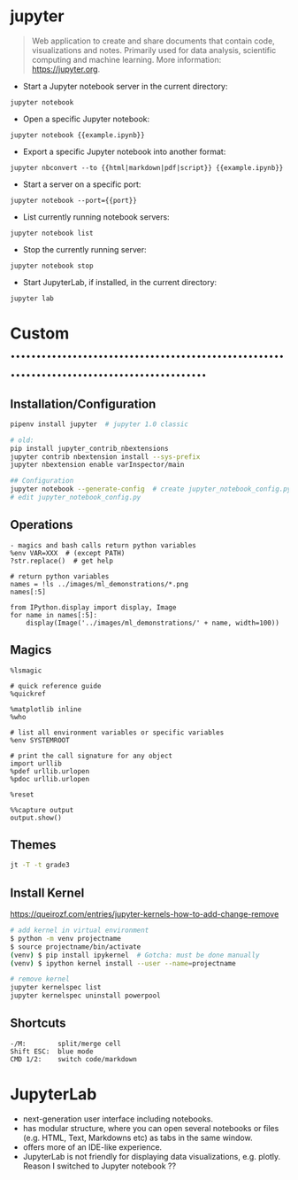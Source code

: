 # jupyter

> Web application to create and share documents that contain code, visualizations and notes.
> Primarily used for data analysis, scientific computing and machine learning.
> More information: <https://jupyter.org>.

- Start a Jupyter notebook server in the current directory:

`jupyter notebook`

- Open a specific Jupyter notebook:

`jupyter notebook {{example.ipynb}}`

- Export a specific Jupyter notebook into another format:

`jupyter nbconvert --to {{html|markdown|pdf|script}} {{example.ipynb}}`

- Start a server on a specific port:

`jupyter notebook --port={{port}}`

- List currently running notebook servers:

`jupyter notebook list`

- Stop the currently running server:

`jupyter notebook stop`

- Start JupyterLab, if installed, in the current directory:

`jupyter lab`

# Custom ...........................................................................................
## Installation/Configuration
```bash
pipenv install jupyter  # jupyter 1.0 classic

# old:
pip install jupyter_contrib_nbextensions
jupyter contrib nbextension install --sys-prefix
jupyter nbextension enable varInspector/main

## Configuration
jupyter notebook --generate-config  # create jupyter_notebook_config.py ~/.jupyter/.
# edit jupyter_notebook_config.py
```

## Operations
```
- magics and bash calls return python variables
%env VAR=XXX  # (except PATH)
?str.replace()  # get help

# return python variables
names = !ls ../images/ml_demonstrations/*.png
names[:5]

from IPython.display import display, Image
for name in names[:5]:
    display(Image('../images/ml_demonstrations/' + name, width=100))
```
## Magics
```
%lsmagic

# quick reference guide
%quickref

%matplotlib inline
%who

# list all environment variables or specific variables
%env SYSTEMROOT

# print the call signature for any object
import urllib
%pdef urllib.urlopen
%pdoc urllib.urlopen

%reset

%%capture output
output.show()
```

## Themes
```bash
jt -T -t grade3
```

## Install Kernel
https://queirozf.com/entries/jupyter-kernels-how-to-add-change-remove
```bash
# add kernel in virtual environment
$ python -m venv projectname
$ source projectname/bin/activate
(venv) $ pip install ipykernel  # Gotcha: must be done manually
(venv) $ ipython kernel install --user --name=projectname

# remove kernel
jupyter kernelspec list
jupyter kernelspec uninstall powerpool
```

## Shortcuts
```
-/M:        split/merge cell
Shift ESC:  blue mode
CMD 1/2:    switch code/markdown
```


# JupyterLab
- next-generation user interface including notebooks.
- has modular structure, where you can open several notebooks or files (e.g. HTML, Text, Markdowns etc) as tabs in the same window.
- offers more of an IDE-like experience.
- JupyterLab is not friendly for displaying data visualizations, e.g. plotly. Reason I switched to Jupyter notebook ??
